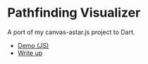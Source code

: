 # Pathfinding Visualizer

A port of my canvas-astar.js project to Dart.

 - [Demo (JS)][1]
 - [Write up][2]
 
 
  [1]: http://www.growingwiththeweb.com/p/html5-demo.html
  [2]: http://www.growingwiththeweb.com/2012/06/a-pathfinding-algorithm.html